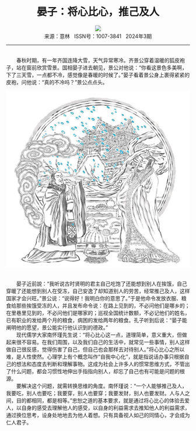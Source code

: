 # <center>晏子：将心比心，推己及人</center>

<div align=center><img src="https://raw.githubusercontent.com/leaguecn/magazines/main/img_authors/%d7%f7%d5%df%a3%ba%cd%f5%b0%ae%be%fc.jpg"></div>

<center>来源：意林   ISSN号：1007-3841   2024年3期</center>

* * *

<br>　　春秋时期，有一年齐国连降大雪，天气异常寒冷。齐景公穿着温暖的狐皮袍子，站在窗前欣赏雪景。国相晏子进去朝见，景公对他说：“你看这景色多美啊，下了三天雪，一点都不冷，感觉像是春暖的时候了。”晏子看着景公身上裹得紧紧的皮袍，问他说：“真的不冷吗？”景公点点头。

![](https://raw.githubusercontent.com/leaguecn/magazines/main/img/yili20240341-1-l.jpg)

  
<br>　　晏子近前說：“我听说古时贤明的君主自己吃饱了还能想到别人在挨饿，自己穿暖了还能想到别人在受冻，自己安逸了却知道别人的劳苦，经常推己及人，这样国家才会兴旺。”景公说：“说得好！我明白你的意思了。”于是他命令发放衣服、粮食给那些挨饿受冻的人，并且发布命令说：在路上见到的，不必问他们是哪乡的；在里巷里见到的，不必问他们是哪家的；巡视全国统计数额，不必记他们的姓名，已有职业的发给两个月的粮食，病困的发给两年的粮食。孔子听到后说：“晏子能阐明他的愿望，景公能实行他认识到的德政。”  
　　现代儒学大家南怀瑾先生说：“将心比心这一点，道理简单，意义重大，但做起来很不容易。在我们周围，以及我们自己的生活中，就常见一些事情，别人这样做自己很反感，觉得伤害了自己，但自己也会那样去对待别人。”将心比心之所以难，是人性使然。心理学上有个概念叫作“自我中心化”，就是指说话办事只根据自己的想法和态度去判断和理解事物。这成为社会上许多人的惯常思维方式，不管出了什么问题，都会习惯性地伸出手指指向别人，却忘了自己也有可能是问题的根源。  
　　要解决这个问题，就需转换思维的角度。南怀瑾说：“一个人能够推己及人，我要吃，别人也要吃；我要穿，别人也要穿；我要发财，别人也要发财。人与人之间，目的都相同，都是相等。”忠恕之道的基本要求，就是通过将心比心的体验去爱人，以自身的感受去理解他人的感受，以自身的利益需求去推知他人的利益需求，通过换位思考，设身处地地去为他人着想。只有具备视人如己的同情心，才会成为仁人君子。

